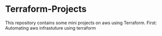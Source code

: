 # Terraform-Projects
This repository contains some mini projects on aws using Terraform. 
First: 
Automating aws infrastuture using terraform
